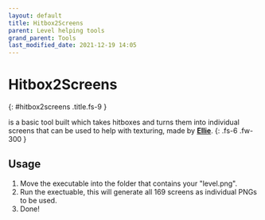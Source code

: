 ```yaml
---
layout: default
title: Hitbox2Screens
parent: Level helping tools
grand_parent: Tools
last_modified_date: 2021-12-19 14:05
---
```


# Hitbox2Screens <a target="_blank" title="Download tool" href="https://github.com/Elisiah/Jump-King-Hitbox-to-Screens/releases/latest"><ion-icon name="download"></ion-icon></a><a title="Go to repository" target="_blank" href="https://github.com/Elisiah/Jump-King-Hitbox-to-Screens"><ion-icon name="logo-github"></ion-icon></a>
{: #hitbox2screens .title.fs-9 }

is a basic tool built which takes hitboxes and turns them into individual screens that can be used to help with texturing, made by [**Ellie**](https://github.com/Elisiah).
{: .fs-6 .fw-300 }
<!-- more -->

## Usage

1. Move the executable into the folder that contains your "level.png".
2. Run the exectuable, this will generate all 169 screens as individual PNGs to be used.
3. Done!